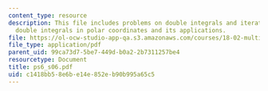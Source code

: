 ```yaml
---
content_type: resource
description: This file includes problems on double integrals and iterated integrals,
  double integrals in polar coordinates and its applications.
file: https://ol-ocw-studio-app-qa.s3.amazonaws.com/courses/18-02-multivariable-calculus-spring-2006/c1418bb58e6be14e852eb90b995a65c5_ps6_s06.pdf
file_type: application/pdf
parent_uid: 99ca73d7-5be7-449d-b0a2-2b7311257be4
resourcetype: Document
title: ps6_s06.pdf
uid: c1418bb5-8e6b-e14e-852e-b90b995a65c5
---
```

